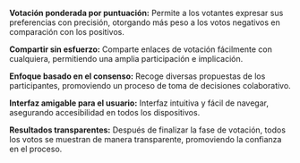 **Votación ponderada por puntuación:** Permite a los votantes expresar sus preferencias con precisión, otorgando más peso a los votos negativos en comparación con los positivos.

**Compartir sin esfuerzo:** Comparte enlaces de votación fácilmente con cualquiera, permitiendo una amplia participación e implicación.

**Enfoque basado en el consenso:** Recoge diversas propuestas de los participantes, promoviendo un proceso de toma de decisiones colaborativo.

**Interfaz amigable para el usuario:** Interfaz intuitiva y fácil de navegar, asegurando accesibilidad en todos los dispositivos.

**Resultados transparentes:** Después de finalizar la fase de votación, todos los votos se muestran de manera transparente, promoviendo la confianza en el proceso.
